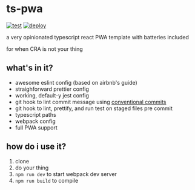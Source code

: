# ts-pwa

[![test](https://github.com/mkvlrn/ts-pwa/actions/workflows/test.yml/badge.svg?branch=main)](https://github.com/mkvlrn/ts-pwa/actions/workflows/test.yml) [![deploy](https://github.com/mkvlrn/ts-pwa/actions/workflows/deploy.yml/badge.svg?branch=main)](https://github.com/mkvlrn/ts-pwa/actions/workflows/deploy.yml)

a very opinionated typescript react PWA template with batteries included

for when CRA is not your thing

## what's in it?

- awesome eslint config (based on airbnb's guide)
- straighforward prettier config
- working, default-y jest config
- git hook to lint commit message using [conventional commits](https://www.conventionalcommits.org/en/v1.0.0/#summary)
- git hook to lint, prettify, and run test on staged files pre commit
- typescript paths
- webpack config
- full PWA support

## how do i use it?

1. clone
2. do your thing
3. `npm run dev` to start webpack dev server
4. `npm run build` to compile
